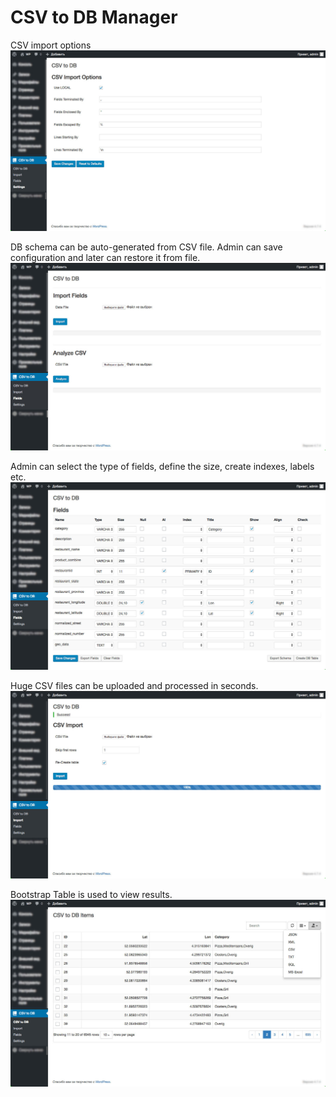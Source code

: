 # CSV to DB Manager #

CSV import options
![screenshot1.jpg](screenshot1.jpg)


DB schema can be auto-generated from CSV file. Admin can save configuration and later can restore it from file.  
![screenshot2.jpg](screenshot2.jpg)


Admin can select the type of fields, define the size, create indexes, labels etc. 
![screenshot3.jpg](screenshot3.jpg)


Huge CSV files can be uploaded and processed in seconds.
![screenshot4.jpg](screenshot4.jpg)


Bootstrap Table is used to view results.
![screenshot5.jpg](screenshot5.jpg)
